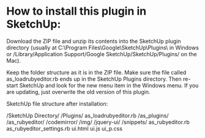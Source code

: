 How to install this plugin in SketchUp:
=======================================

Download the ZIP file and unzip its contents into the SketchUp plugin directory
(usually at C:\Program Files\Google\SketchUp\Plugins\ in Windows
or /Library/Application Support/Google SketchUp/SketchUp/Plugins/ on the Mac).

Keep the folder structure as it is in the ZIP file. Make sure the file called
as_loadrubyeditor.rb ends up in the SketchUp Plugins directory.
Then re-start SketchUp and look for the new menu item in the Windows menu.
If you are updating, just overwrite the old version of this plugin.

SketchUp file structure after installation:

/SketchUp Directory/
      /Plugins/
            as_loadrubyeditor.rb
            /as_plugins/
                   /as_rubyeditor/
                        /codemirror/
                        /img/
                        /jquery-ui/
                        /snippets/
                        as_rubyeditor.rb
                        as_rubyeditor_settings.rb
                        ui.html
                        ui.js
                        ui_p.css
            
